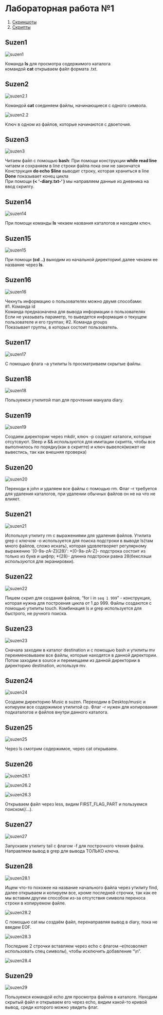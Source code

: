 # Лабораторная работа №1
1. [Скриншоты](https://github.com/MrXariz/lab/tree/master/lab1/screenshots)
2. [Скрипты](https://github.com/MrXariz/lab/tree/master/lab1/scripts)
## Suzen1

![suzen1](https://github.com/MrXariz/lab/blob/master/lab1/screenshots/1.jpg)
 
Команда **ls** для просмотра содержимого каталога\
командой **cat** открываем файл формата .txt.
 
## Suzen2
 
![suzen2.1](https://github.com/MrXariz/lab/blob/master/lab1/screenshots/2.jpg)
 
Командой **cat** соединяем файлы, начинающиеся с одного символа.

![suzen2.2](https://github.com/MrXariz/lab/blob/master/lab1/screenshots/3.jpg)

Ключ в одном из файлов, которые начинаются с двоеточия.

## Suzen3

![suzen3](https://github.com/MrXariz/lab/blob/master/lab1/screenshots/4.jpg)

Читаем файл с помощью **bash**:
 При помощи конструкции **while read line** читаем и сохраняем в line строки файла пока они не закончатся\
 Конструкция **do echo $line** выводит строку, которая храниться в line\
 **Done** показывает конец цикла\
 При помощи **(< ‘-diary.txt-‘ )** мы направляем данные из дневника на ввод скрипту.

## Suzen14

![suzen14](https://github.com/MrXariz/lab/blob/master/lab1/screenshots/5.jpg)

При помощи команды **ls** чекаем названия каталогов и находим ключ.

## Suzen15

![suzen15](https://github.com/MrXariz/lab/blob/master/lab1/screenshots/6.jpg)

При помощи **(cd ..)** выходим из начальной директории\ 
далее чекаем ее название через **ls**.

## Suzen16

![suzen16](https://github.com/MrXariz/lab/blob/master/lab1/screenshots/7.jpg)

Чекнуть информацию о пользователях можно двумя способами:\
#1. Команда id\
Команда предназначена для вывода информации о пользователях\
Если не указывать параметр, то выведется информация о текущем пользователе и его группах;
#2. Команда groups\
Показывает группы, в которых состоит пользователь.

## Suzen17

![suzen17](https://github.com/nebantepermanentnopls/OSLabReports/blob/master/lab1/screenshots/suzen17.jpg)

С помощью флага –a утилиты ls просматриваем скрытые файлы.

## Suzen18

![suzen18](https://github.com/nebantepermanentnopls/OSLabReports/blob/master/lab1/screenshots/suzen18.jpg)

Пользуемся утилитой man для прочтения мануала  diary.

## Suzen19

![suzen19](https://github.com/nebantepermanentnopls/OSLabReports/blob/master/lab1/screenshots/suzen19.jpg)

Создаем директории через mkdir, ключ -p создает каталоги, которые отсутсвуют. Sleep и && используются для имитации скрипта, чтобы все выполнилось по порядку(как в скрипте) и ключ вывелся(может не вывестись, так как внешняя проверка)

## Suzen20

![suzen20](https://github.com/nebantepermanentnopls/OSLabReports/blob/master/lab1/screenshots/suzen20.jpg)

Переходи в john  и удаляем все файлы с помощью rm. Флаг –r требуется для удаления каталогов, при удалении обычных файлов он не на что не влияет.

## Suzen21

![suzen21](https://github.com/nebantepermanentnopls/OSLabReports/blob/master/lab1/screenshots/suzen21.jpg)

Используя утилиту rm с выражениями для удаления файлов. Утилита grep с ключом -o  используется для поиска подстроки в выводe ls(там много файлов, сложо искать), которая удовлетворяет регулярному выражению '[0-9a-zA-Z]\{28\}':
 *[0-9a-zA-Z]- подстрока состоит из только из букв и цифпр;
 *\{28\}- длинна подстроки равна 28(бекслэши используются для экранировки).

## Suzen22

![suzen22](https://github.com/nebantepermanentnopls/OSLabReports/blob/master/lab1/screenshots/suzen22.jpg)

Пишем скрип для создания файлов,
“for i in `seq 1 999`” - конструкция, которая нужна для построения цикла от 1 до 999.
Файлы создаются с помощью утилиты touch. Комбинация ls и grep используется для быстрого, не ручного поиска.

## Suzen23

![suzen23](https://github.com/nebantepermanentnopls/OSLabReports/blob/master/lab1/screenshots/suzen23.jpg)

Сначала заходим в каталог destination и с помощью bash и утилиты mv переименовываем все файлы, которые находятся в данной директории.
Потом заходим в source и перемещаем из данной директории в директорию destination, используя mv.

## Suzen24

![suzen24](https://github.com/nebantepermanentnopls/OSLabReports/blob/master/lab1/screenshots/suzen24.jpg)

Создаем директорию Music в suzen.
Переходим в Desktop/music и копируем все содержимое утилитой cp.
Флаг –r нужен для копирования подкаталогов и файлов внутри данного каталога.

## Suzen25

![suzen25](https://github.com/nebantepermanentnopls/OSLabReports/blob/master/lab1/screenshots/suzen25.jpg)

Через ls смотрим содержимое, через cat открываем.

## Suzen26

![suzen26.1](https://github.com/nebantepermanentnopls/OSLabReports/blob/master/lab1/screenshots/suzen26.1.jpg)

![suzen26.2](https://github.com/nebantepermanentnopls/OSLabReports/blob/master/lab1/screenshots/suzen26.2.jpg)

![suzen26.3](https://github.com/nebantepermanentnopls/OSLabReports/blob/master/lab1/screenshots/suzen26.3.jpg)

Открываем файл через less, видим FIRST_FLAG_PART и пользуемся поиском(/…).

## Suzen27

![suzen27](https://github.com/nebantepermanentnopls/OSLabReports/blob/master/lab1/screenshots/suzen27.jpg)

Запускаем утилиту tail с флагом -f для построчного чтения файла. Направляем вывод в grep для вывода ТОЛЬКО ключа.

## Suzen28

![suzen28.1](https://github.com/nebantepermanentnopls/OSLabReports/blob/master/lab1/screenshots/suzen28.1.jpg)

Ищем что-то похожее на название начального файла через утилиту find, далее открываем и копируем все, кроме последней строчки, так как ее мы вставим другим способом из-за отсутствия символа переноса строки в копируемом файле.

![suzen28.2](https://github.com/nebantepermanentnopls/OSLabReports/blob/master/lab1/screenshots/suzen28.2.jpg)

С помощью cat мы создаём файл, перенаправляя вывод в diary, пока не введем EOF.

![suzen28.3](https://github.com/nebantepermanentnopls/OSLabReports/blob/master/lab1/screenshots/suzen28.3.jpg)

Последние 2 строчки вставляем через echo с флагом –e(позволяет использовать спец символы), чтобы исключить добавление “\n”.

![suzen28.4](https://github.com/nebantepermanentnopls/OSLabReports/blob/master/lab1/screenshots/suzen28.4.jpg)

## Suzen29

![suzen29](https://github.com/nebantepermanentnopls/OSLabReports/blob/master/lab1/screenshots/suzen29.jpg)

Пользуемся командой echo для просмотра файлов в каталоге.
Находим скрытый файл и открываем его через echo, видим какой-то кривой вывод, среди которого можно увидеть флаг.











